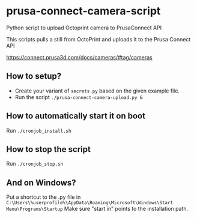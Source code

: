 # prusa-connect-camera-script
Python script to upload Octoprint camera to PrusaConnect API

This scripts pulls a still from OctoPrint and uploads it to the Prusa Connect API

https://connect.prusa3d.com/docs/cameras/#tag/cameras

## How to setup?
- Create your variant of `secrets.py` based on the given example file.
- Run the script `./prusa-connect-camera-upload.py &`

## How to automatically start it on boot
Run `./cronjob_install.sh`

## How to stop the script
Run `./cronjob_stop.sh`

## And on Windows?
Put a shortcut to the .py file in `C:\Users\%userprofile%\AppData\Roaming\Microsoft\Windows\Start Menu\Programs\Startup`
Make sure "start in" points to the installation path.